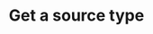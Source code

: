 ---
# -------------------------- #
#      ENDPOINT DETAILS      #
# -------------------------- #

type: "connect"
content-type: "api-endpoint"
endpoint: "source-types"
key: "get-a-source-type"
version: "4"


# -------------------------- #
#       METHOD DETAILS       #
# -------------------------- #

title: "Get a source type"
method: "get"
short-url: |
  /v{{ endpoint.version }}{{ object.endpoint-url }}/{type}
full-url: |
  {{ api.base-url }}{{ endpoint.short-url | flatify }}
short: "{{ api.core-objects.source-types.get.short }}"
description: "{{ api.core-objects.source-types.get.description | flatify }}"


# -------------------------- #
#       METHOD ARGUMENTS     #
# -------------------------- #

arguments:
  - name: "type"
    required: true
    type: "string"
    description: |
      {{ connect.common.attributes.type-argument | replace: "[TYPE]","source" | replace: "[TYPE-1]","platform.hubspot" | replace: "[TYPE-2]","platform.marketo" }}


# -------------------------- #
#           RETURNS          #
# -------------------------- #

returns: |
  If successful, the API will return a status of <code class="api success">200 OK</code> and a [Source Report Card object]({{ api.data-structures.report-cards.source.section }}) corresponding to `type`.


# ------------------------------ #
#   EXAMPLE REQUEST & RESPONSES  #
# ------------------------------ #

examples:
  - type: "Request"
    language: "json"
    code: |
      {% assign right-bracket = "}" %}
      curl -X {{ endpoint.method | upcase }} {{ endpoint.full-url | flatify | remove: right-bracket | replace:"{type","platform.hubspot" | strip_newlines }}
           -H "Authorization: Bearer <ACCESS_TOKEN>" 
           -H "Content-Type: application/json"

  - type: "Response"
    language: "json"
    code: |
      HTTP/1.1 200 OK
      Content-Type: application/json;charset=ISO-8859-1
      
      {  
         "type":"platform.hubspot",
         "current_step":1,
         "steps":[  
            {  
               "type":"form",
               "properties":[  
                  {  
                     "name":"image_version",
                     "is_required":true,
                     "provided":false,
                     "is_credential":false,
                     "system_provided":true,
                     "json_schema":null
                  },
                  {  
                     "name":"frequency_in_minutes",
                     "is_required":true,
                     "provided":false,
                     "is_credential":false,
                     "system_provided":false,
                     "json_schema":{  
                        "type":"string",
                        "pattern":"^\\d+$"
                     }
                  },
                  {  
                     "name":"start_date",
                     "is_required":true,
                     "provided":false,
                     "is_credential":false,
                     "system_provided":false,
                     "json_schema":{  
                        "type":"string",
                        "pattern":"^\\d{4}-\\d{2}-\\d{2}T00:00:00Z$"
                     }
                  }
               ]
            },
            {  
               "type":"oauth",
               "properties":[  
                  {  
                     "name":"client_id",
                     "is_required":true,
                     "provided":false,
                     "is_credential":true,
                     "system_provided":true,
                     "json_schema":{  
                        "type":"string"
                     }
                  },
                  {  
                     "name":"client_secret",
                     "is_required":true,
                     "provided":false,
                     "is_credential":true,
                     "system_provided":true,
                     "json_schema":{  
                        "type":"string"
                     }
                  },
                  {  
                     "name":"redirect_uri",
                     "is_required":true,
                     "provided":false,
                     "is_credential":true,
                     "system_provided":true,
                     "json_schema":{  
                        "type":"string",
                        "format":"uri"
                     }
                  },
                  {  
                     "name":"refresh_token",
                     "is_required":true,
                     "provided":false,
                     "is_credential":true,
                     "system_provided":true,
                     "json_schema":{  
                        "type":"string"
                     }
                  }
               ]
            },
            {  
               "type":"discover_schema",
               "properties":[  ]
            },
            {  
               "type":"field_selection",
               "properties":[  ]
            },
            {  
               "type":"fully_configured",
               "properties":[  ]
            }
         ]
      }
---